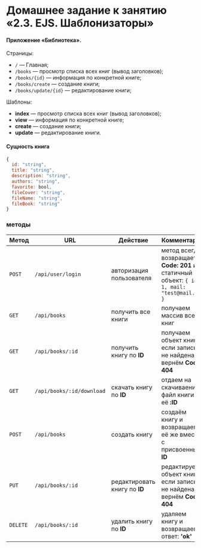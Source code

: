 # Домашнее задание к занятию «2.3. EJS. Шаблонизаторы»

#### Приложение «Библиотека».

Страницы:
 - `/` — Главная;
 - `/books` — просмотр списка всех книг (вывод заголовков);
 - `/books/{id}` — информация по конкретной книге;
 - `/books/create` — создание книги;
 - `/books/update/{id}` — редактирование книги; 
 
Шаблоны:
 - **index** — просмотр списка всех книг (вывод заголовков);
 - **view** — информация по конкретной книге;
 - **create** — создание книги;
 - **update** — редактирование книги. 

#### Сущность книга 
```javascript
{
  id: "string",
  title: "string",
  description: "string",
  authors: "string",
  favorite: bool,
  fileCover: "string",
  fileName: "string",
  fileBook: "string"  
}
``` 
 
 ### методы
Метод | URL | Действие | Комментарий
--- | --- | ---  | ---
`POST` | `/api/user/login` | авторизация пользователя | метод всегда возвращает **Code: 201** и статичный объект: `{ id: 1, mail: "test@mail.ru" }`
`GET` | `/api/books` | получить все книги | получаем массив всех книг
`GET` | `/api/books/:id` | получить книгу по **ID** | получаем объект книги, если запись не найдена, вернём **Code: 404** 
`GET` | `/api/books/:id/download` | скачать книгу по **ID** | отдаем на скачиваение файл книги по её **:ID** 
`POST` | `/api/books` | создать книгу | создаём книгу и возвращаем её же вместе с присвоенным **ID**
`PUT` | `/api/books/:id` | редактировать книгу по **ID** | редактируем объект книги, если запись не найдена, вернём **Code: 404**
`DELETE` | `/api/books/:id` | удалить книгу по **ID** | удаляем книгу и возвращаем ответ: **'ok'**

 
